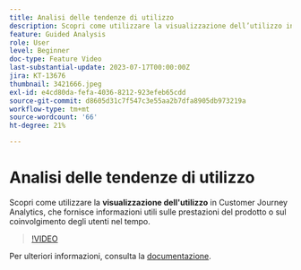 ```yaml
---
title: Analisi delle tendenze di utilizzo
description: Scopri come utilizzare la visualizzazione dell’utilizzo in Customer Journey Analytics, che fornisce informazioni utili sulle prestazioni del prodotto o sul coinvolgimento degli utenti nel tempo.
feature: Guided Analysis
role: User
level: Beginner
doc-type: Feature Video
last-substantial-update: 2023-07-17T00:00:00Z
jira: KT-13676
thumbnail: 3421666.jpeg
exl-id: e4cd80da-fefa-4036-8212-923efeb65cdd
source-git-commit: d8605d31c7f547c3e55aa2b7dfa8905db973219a
workflow-type: tm+mt
source-wordcount: '66'
ht-degree: 21%

---
```


# Analisi delle tendenze di utilizzo

Scopri come utilizzare la **visualizzazione dell&#39;utilizzo** in Customer Journey Analytics, che fornisce informazioni utili sulle prestazioni del prodotto o sul coinvolgimento degli utenti nel tempo.

>[!VIDEO](https://video.tv.adobe.com/v/3421666/?learn=on)

Per ulteriori informazioni, consulta la [documentazione](https://experienceleague.adobe.com/docs/analytics-platform/using/guided-analysis/trends/usage.html?lang=it).
